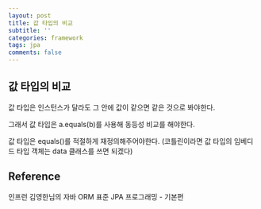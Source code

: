 ```yaml
---
layout: post
title: 값 타입의 비교
subtitle: ''
categories: framework
tags: jpa
comments: false
---
```


## 값 타입의 비교

값 타입은 인스턴스가 달라도 그 안에 값이 같으면 같은 것으로 봐야한다.

그래서 값 타입은 a.equals(b)를 사용해 동등성 비교를 해야한다.

값 타입은 equals()를 적절하게 재정의해주어야한다. (코틀린이라면 값 타입의 임베디드 타입 객체는 data 클래스를 쓰면 되겠다)

## Reference

인프런 김영한님의 자바 ORM 표준 JPA 프로그래밍 - 기본편
